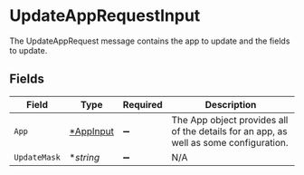 # UpdateAppRequestInput

 The UpdateAppRequest message contains the app to update and the fields to update.



## Fields

| Field                                                                                   | Type                                                                                    | Required                                                                                | Description                                                                             |
| --------------------------------------------------------------------------------------- | --------------------------------------------------------------------------------------- | --------------------------------------------------------------------------------------- | --------------------------------------------------------------------------------------- |
| `App`                                                                                   | [*AppInput](../../models/shared/appinput.md)                                            | :heavy_minus_sign:                                                                      |  The App object provides all of the details for an app, as well as some configuration.<br/> |
| `UpdateMask`                                                                            | **string*                                                                               | :heavy_minus_sign:                                                                      | N/A                                                                                     |